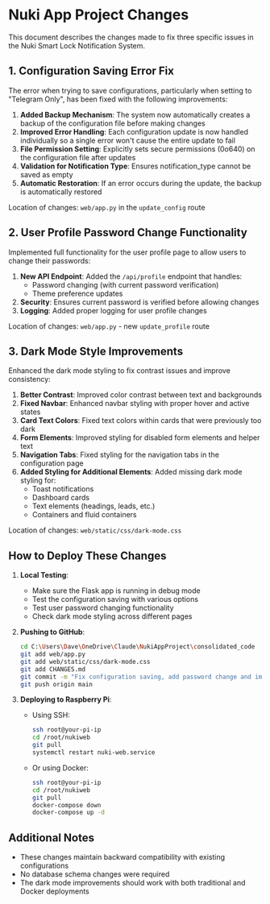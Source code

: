 # Nuki App Project Changes

This document describes the changes made to fix three specific issues in the Nuki Smart Lock Notification System.

## 1. Configuration Saving Error Fix

The error when trying to save configurations, particularly when setting to "Telegram Only", has been fixed with the following improvements:

1. **Added Backup Mechanism**: The system now automatically creates a backup of the configuration file before making changes
2. **Improved Error Handling**: Each configuration update is now handled individually so a single error won't cause the entire update to fail
3. **File Permission Setting**: Explicitly sets secure permissions (0o640) on the configuration file after updates
4. **Validation for Notification Type**: Ensures notification_type cannot be saved as empty
5. **Automatic Restoration**: If an error occurs during the update, the backup is automatically restored

Location of changes: `web/app.py` in the `update_config` route

## 2. User Profile Password Change Functionality

Implemented full functionality for the user profile page to allow users to change their passwords:

1. **New API Endpoint**: Added the `/api/profile` endpoint that handles:
   - Password changing (with current password verification)
   - Theme preference updates
2. **Security**: Ensures current password is verified before allowing changes
3. **Logging**: Added proper logging for user profile changes

Location of changes: `web/app.py` - new `update_profile` route

## 3. Dark Mode Style Improvements

Enhanced the dark mode styling to fix contrast issues and improve consistency:

1. **Better Contrast**: Improved color contrast between text and backgrounds
2. **Fixed Navbar**: Enhanced navbar styling with proper hover and active states
3. **Card Text Colors**: Fixed text colors within cards that were previously too dark
4. **Form Elements**: Improved styling for disabled form elements and helper text
5. **Navigation Tabs**: Fixed styling for the navigation tabs in the configuration page
6. **Added Styling for Additional Elements**: Added missing dark mode styling for:
   - Toast notifications
   - Dashboard cards
   - Text elements (headings, leads, etc.)
   - Containers and fluid containers

Location of changes: `web/static/css/dark-mode.css`

## How to Deploy These Changes

1. **Local Testing**:
   - Make sure the Flask app is running in debug mode
   - Test the configuration saving with various options
   - Test user password changing functionality
   - Check dark mode styling across different pages

2. **Pushing to GitHub**:
   ```bash
   cd C:\Users\Dave\OneDrive\Claude\NukiAppProject\consolidated_code
   git add web/app.py
   git add web/static/css/dark-mode.css
   git add CHANGES.md
   git commit -m "Fix configuration saving, add password change and improve dark mode"
   git push origin main
   ```

3. **Deploying to Raspberry Pi**:
   - Using SSH:
     ```bash
     ssh root@your-pi-ip
     cd /root/nukiweb
     git pull
     systemctl restart nuki-web.service
     ```
   
   - Or using Docker:
     ```bash
     ssh root@your-pi-ip
     cd /root/nukiweb
     git pull
     docker-compose down
     docker-compose up -d
     ```

## Additional Notes

- These changes maintain backward compatibility with existing configurations
- No database schema changes were required
- The dark mode improvements should work with both traditional and Docker deployments

